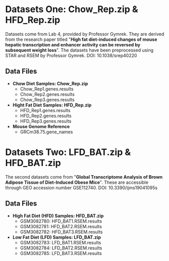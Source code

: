 # Datasets One: Chow_Rep.zip & HFD_Rep.zip
Datasets come from Lab 4, provided by Professor Gymrek. They are derived from the research paper titled "**High fat diet-induced changes of mouse hepatic transcription and enhancer activity can be reversed by subsequent weight loss**". The datasets have been preprocessed using STAR and RSEM by Professor Gymrek. DOI: 10.1038/srep40220

## Data Files
- **Chow Diet Samples: Chow_Rep.zip**
  * Chow_Rep1.genes.results
  * Chow_Rep2.genes.results
  * Chow_Rep3.genes.results
- **Hight Fat Diet Samples: HFD_Rep.zip**
  * HFD_Rep1.genes.results
  * HFD_Rep2.genes.results
  * HFD_Rep3.genes.results
- **Mouse Genome Reference**
  * GRCm38.75.gene_names

# Datasets Two: LFD_BAT.zip & HFD_BAT.zip
The second datasets come from "**Global Transcriptome Analysis of Brown Adipose Tissue of Diet-Induced Obese Mice**". These are accessible through GEO accession number GSE112740. DOI: 10.3390/ijms19041095s

## Data Files
- **High Fat Diet (HFD) Samples: HFD_BAT.zip**
  * GSM3082780: HFD_BAT1.RSEM.results
  * GSM3082781: HFD_BAT2.RSEM.results
  * GSM3082782: HFD_BAT3.RSEM.results
- **Low Fat Diet (LFD) Samples: LFD_BAT.zip**
  * GSM3082783: LFD_BAT1.RSEM.results
  * GSM3082784: LFD_BAT2.RSEM.results
  * GSM3082785: LFD_BAT3.RSEM.results
